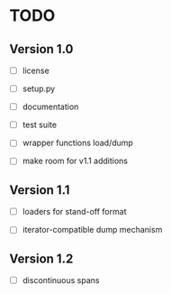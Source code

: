 # TODO

## Version 1.0
- [ ] license
- [ ] setup.py
- [ ] documentation
- [ ] test suite
- [ ] wrapper functions load/dump
- [ ] make room for v1.1 additions


## Version 1.1

- [ ] loaders for stand-off format
- [ ] iterator-compatible dump mechanism


## Version 1.2

- [ ] discontinuous spans

